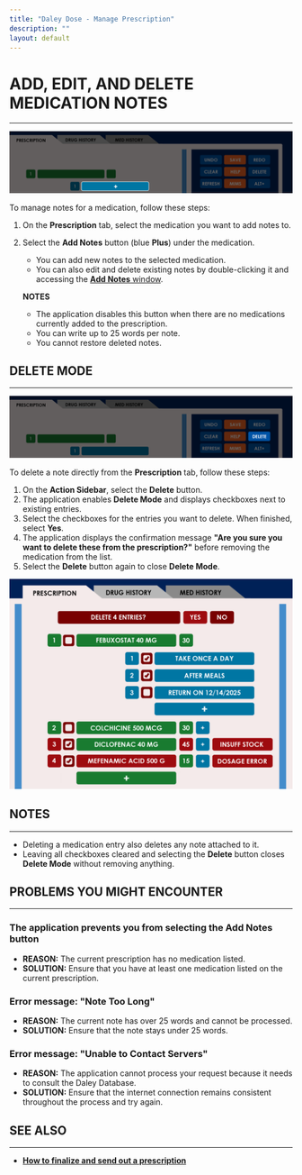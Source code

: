 ```yaml
---
title: "Daley Dose - Manage Prescription"
description: ""
layout: default
---
```


# **ADD, EDIT, AND DELETE MEDICATION NOTES**  
---

![Daley Dose user interface screenshot](/assets/images/daley-dose-home-window-parts-add-notes.png) 

To manage notes for a medication, follow these steps:

1. On the **Prescription** tab, select the medication you want to add notes to.

2. Select the **Add Notes** button (blue **Plus**) under the medication.  
   - You can add new notes to the selected medication.  
   - You can also edit and delete existing notes by double-clicking it and accessing the [**Add Notes** window](/daleydose/window-add-notes).

   **NOTES**  
   - The application disables this button when there are no medications currently added to the prescription.  
   - You can write up to 25 words per note.  
   - You cannot restore deleted notes.

## **DELETE MODE**
---
![Daley Dose user interface delete button](/assets/images/daley-dose-home-window-parts-delete.png)

To delete a note directly from the **Prescription** tab, follow these steps:

1. On the **Action Sidebar**, select the **Delete** button.  
2. The application enables **Delete Mode** and displays checkboxes next to existing entries.  
3. Select the checkboxes for the entries you want to delete. When finished, select **Yes**.  
4. The application displays the confirmation message **"Are you sure you want to delete these from the prescription?"** before removing the medication from the list.  
5. Select the **Delete** button again to close **Delete Mode**.

![Daley Dose user interface delete mode](/assets/images/daley-dose-home-window-tab-1-delete.png)

## **NOTES**
---
- Deleting a medication entry also deletes any note attached to it.  
- Leaving all checkboxes cleared and selecting the **Delete** button closes **Delete Mode** without removing anything.


## **PROBLEMS YOU MIGHT ENCOUNTER**
---

### The application prevents you from selecting the **Add Notes** button  
- **REASON:** The current prescription has no medication listed.  
- **SOLUTION:** Ensure that you have at least one medication listed on the current prescription.

### Error message: **"Note Too Long"**  
- **REASON:** The current note has over 25 words and cannot be processed.  
- **SOLUTION:** Ensure that the note stays under 25 words.

### Error message: **"Unable to Contact Servers"**  
- **REASON:** The application cannot process your request because it needs to consult the Daley Database.  
- **SOLUTION:** Ensure that the internet connection remains consistent throughout the process and try again.


## **SEE ALSO**
---
- [**How to finalize and send out a prescription**](/daleydose/prescription-finalize)
